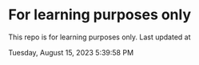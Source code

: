 # For learning purposes only
This repo is for learning purposes only.
Last updated at

Tuesday, August 15, 2023 5:39:58 PM

